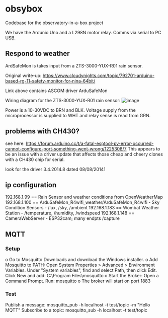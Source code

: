 # obsybox
Codebase for the observatory-in-a-box project

We have the Ardunio Uno and a L298N motor relay. Comms via serial to PC USB.

## Respond to weather
ArdSafeMon is takes input from a ZTS-3000-YUX-R01 rain sensor.

Original write-up: https://www.cloudynights.com/topic/792701-arduino-based-rg-11-safety-monitor-for-nina-64bit/

Link above contains ASCOM driver ArduSafeMon

Wiring diagram for the ZTS-3000-YUX-R01 rain sensor:
![image](https://github.com/user-attachments/assets/9bf2799b-9501-4f02-9be2-b0056b361316)

Power is a 10-30VDC to BRN and BLK. Voltage supply from the microprocessor is supplied to WHT and relay sense is read from GRN.

## problems with CH430?
see here: https://forum.arduino.cc/t/a-fatal-esptool-py-error-occurred-cannot-configure-port-something-went-wrong/1225308/7
This appears to be an issue with a driver update that affects those cheap and cheery clones with a CH430 chip for serial.

look for the driver 3.4.2014.8 dated 08/08/20141

## ip configuration
192.168.1.99  == Rain Sensor and weather conditions from OpenWeatherMap
192.168.1.100 == ArduSafeMon_R4wifi_weather/ArduSafeMon_R4wifi - Sky Condition Sensors - /lux, /sky, /ambient
192.168.1.183 == Wombat Weather Station - /temperature, /humidity, /windspeed
192.168.1.148 == CameraWebServer - ESP32cam; many endpts /capture

## MQTT
### Setup
o Go to Mosquitto Downloads and download the Windows installer.
o Add Mosquitto to PATH:
    Open System Properties > Advanced > Environment Variables.
    Under "System variables", find and select Path, then click Edit.
    Click New and add: C:\Program Files\mosquitto
o Start the Broker:
    Open a Command Prompt.
    Run: mosquitto
o The broker will start on port 1883

### Test 
Publish a message: mosquitto_pub -h localhost -t test/topic -m "Hello MQTT"
Subscribe to a topic: mosquitto_sub -h localhost -t test/topic
